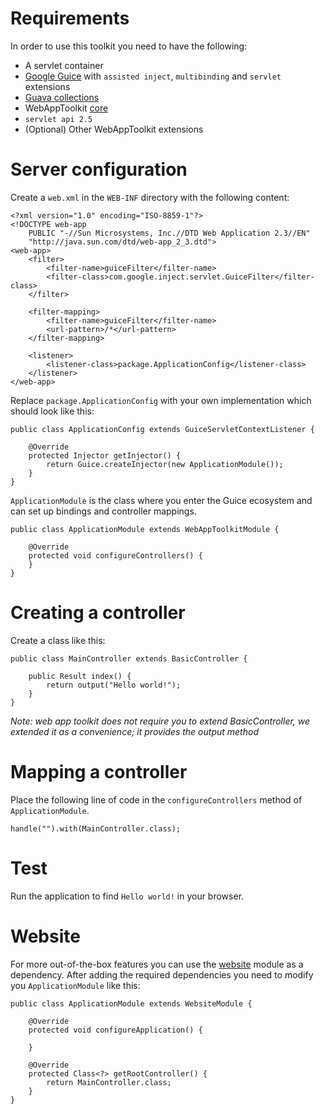 # Requirements #

In order to use this toolkit you need to have the following:

  * A servlet container
  * [Google Guice](http://code.google.com/p/google-guice/) with `assisted inject`, `multibinding` and `servlet` extensions
  * [Guava collections](http://code.google.com/p/guava-libraries/)
  * WebAppToolkit [core](core.md)
  * `servlet api 2.5`
  * (Optional) Other WebAppToolkit extensions

# Server configuration #

Create a `web.xml` in the `WEB-INF` directory with the following content:

```
<?xml version="1.0" encoding="ISO-8859-1"?>
<!DOCTYPE web-app 
    PUBLIC "-//Sun Microsystems, Inc.//DTD Web Application 2.3//EN" 
    "http://java.sun.com/dtd/web-app_2_3.dtd">
<web-app>
	<filter>
		<filter-name>guiceFilter</filter-name>
		<filter-class>com.google.inject.servlet.GuiceFilter</filter-class>
	</filter>

	<filter-mapping>
		<filter-name>guiceFilter</filter-name>
		<url-pattern>/*</url-pattern>
	</filter-mapping>

	<listener>
		<listener-class>package.ApplicationConfig</listener-class>
	</listener>
</web-app>
```

Replace `package.ApplicationConfig` with your own implementation which should look like this:

```
public class ApplicationConfig extends GuiceServletContextListener {

	@Override
	protected Injector getInjector() {
		return Guice.createInjector(new ApplicationModule());
	}
}
```

`ApplicationModule` is the class where you enter the Guice ecosystem and can set up bindings and controller mappings.

```
public class ApplicationModule extends WebAppToolkitModule {

	@Override
	protected void configureControllers() {
	}
}
```

# Creating a controller #

Create a class like this:

```
public class MainController extends BasicController {

	public Result index() {
		return output("Hello world!");
	}
}
```

_Note: web app toolkit does not require you to extend BasicController, we extended it as a convenience; it provides the output method_

# Mapping a controller #

Place the following line of code in the `configureControllers` method of `ApplicationModule`.

```
handle("").with(MainController.class);
```

# Test #

Run the application to find `Hello world!` in your browser.

# Website #

For more out-of-the-box features you can use the [website](website.md) module as a dependency. After adding the required dependencies you need to modify you `ApplicationModule` like this:

```
public class ApplicationModule extends WebsiteModule {

	@Override
	protected void configureApplication() {
		
	}

	@Override
	protected Class<?> getRootController() {
		return MainController.class;
	}
}
```